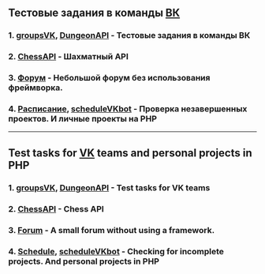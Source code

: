 Тестовые задания в команды [ВК](https://vk.com/jobs)
-----------------------------------
### 1. [groupsVK](groupsVK), [DungeonAPI](DungeonAPI) - Тестовые задания в команды ВК
### 2. [ChessAPI](ChessAPI) - Шахматный API
### 3. [Форум](Форум) - Небольшой форум без использования фреймворка. 
### 4. [Расписание](TimetableMPT), [scheduleVKbot](scheduleVKbot) - Проверка незавершенных проектов. И личные проекты на PHP
***  
Test tasks for [VK](https://vk.com/jobs) teams and personal projects in PHP
-----------------------------------
### 1. [groupsVK](groupsVK), [DungeonAPI](DungeonAPI) - Test tasks for VK teams
### 2. [ChessAPI](ChessAPI) - Chess API
### 3. [Forum](Forum) - A small forum without using a framework.
### 4. [Schedule](TimetableMPT), [scheduleVKbot](scheduleVKbot) - Checking for incomplete projects. And personal projects in PHP